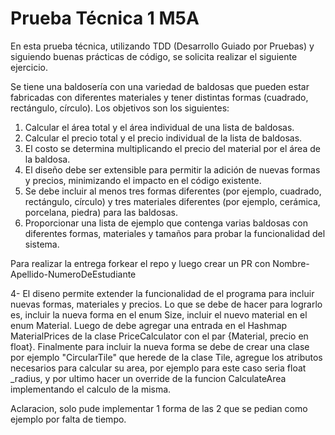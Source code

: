 # Prueba Técnica 1 M5A

En esta prueba técnica, utilizando TDD (Desarrollo Guiado por Pruebas) y siguiendo buenas prácticas de código, se solicita realizar el siguiente ejercicio.

Se tiene una baldosería con una variedad de baldosas que pueden estar fabricadas con diferentes materiales y tener distintas formas (cuadrado, rectángulo, círculo). Los objetivos son los siguientes:

1. Calcular el área total y el área individual de una lista de baldosas.
2. Calcular el precio total y el precio individual de la lista de baldosas.
3. El costo se determina multiplicando el precio del material por el área de la baldosa.
4. El diseño debe ser extensible para permitir la adición de nuevas formas y precios, minimizando el impacto en el código existente.
5. Se debe incluir al menos tres formas diferentes (por ejemplo, cuadrado, rectángulo, círculo) y tres materiales diferentes (por ejemplo, cerámica, porcelana, piedra) para las baldosas.
6. Proporcionar una lista de ejemplo que contenga varias baldosas con diferentes formas, materiales y tamaños para probar la funcionalidad del sistema.

Para realizar la entrega forkear el repo y luego crear un PR con Nombre-Apellido-NumeroDeEstudiante



4- El diseno permite extender la funcionalidad de el programa para incluir nuevas formas, materiales y precios. Lo que se debe de hacer para lograrlo es, incluir la nueva forma en el enum Size, incluir el nuevo material en el enum Material. Luego de debe agregar una entrada en el Hashmap MaterialPrices de la clase PriceCalculator con el par {Material, precio en float}.
Finalmente para incluir la nueva forma se debe de crear una clase por ejemplo "CircularTile" que herede de la clase Tile, agregue los atributos necesarios para calcular su area, por ejemplo para este caso seria float _radius, y por ultimo hacer un override de la funcion CalculateArea implementando el calculo de la misma.

Aclaracion, solo pude implementar 1 forma de las 2 que se pedian como ejemplo por falta de tiempo.
